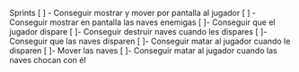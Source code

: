 Sprints
[ ] - Conseguir mostrar y mover por pantalla al jugador
[ ] - Conseguir mostrar en pantalla las naves enemigas
[ ]- Conseguir que el jugador dispare
[ ]- Conseguir destruir naves cuando les dispares
[ ]- Conseguir que las naves disparen
[ ]- Conseguir matar al jugador cuando le disparen
[ ]- Mover las naves
[ ]- Conseguir matar al jugador cuando las naves chocan con él
